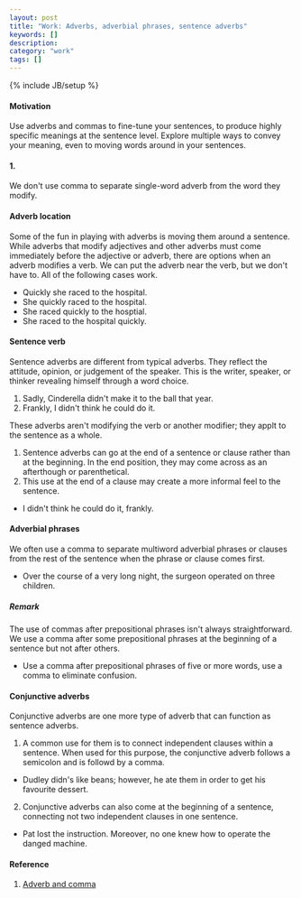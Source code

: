 ```yaml
---
layout: post
title: "Work: Adverbs, adverbial phrases, sentence adverbs"
keywords: []
description: 
category: "work"
tags: []
---
```

{% include JB/setup %}

#### Motivation
Use adverbs and commas to fine-tune your sentences, to produce highly specific meanings at the sentence level.
Explore multiple ways to convey your meaning, even to moving words around in your sentences.

#### 1.
We don't use comma to separate single-word adverb from the word they modify.

#### Adverb location
Some of the fun in playing with adverbs is moving them around a sentence.
While adverbs that modify adjectives and other adverbs must come immediately
before the adjective or adverb, there are options when an adverb modifies a
verb. We can put the adverb near the verb, but we don't have to. All of the following cases work.
- Quickly she raced to the hospital.
- She quickly raced to the hospital.
- She raced quickly to the hosptial.
- She raced to the hospital quickly.

#### Sentence verb
Sentence adverbs are different from typical adverbs. They reflect the attitude,
opinion, or judgement of the speaker. This is the writer, speaker, or thinker
revealing himself through a word choice.

1. Sadly, Cinderella didn't make it to the ball that year.
2. Frankly, I didn't think he could do it.

These adverbs aren't modifying the verb or another modifier; they applt to the
sentence as a whole.

1. Sentence adverbs can go at the end of a sentence or clause rather than at
   the beginning. In the end position, they may come across as an afterthough or parenthetical.
2. This use at the end of a clause may create a more informal feel to the sentence.
- I didn't think he could do it, frankly.

#### Adverbial phrases
We often use a comma to separate multiword adverbial phrases or clauses from
the rest of the sentence when the phrase or clause comes first.

- Over the course of a very long night, the surgeon operated on three children.

##### Remark
The use of commas after prepositional phrases isn't always straightforward. We
use a comma after some prepositional phrases at the beginning of a sentence but
not after others.
- Use a comma after prepositional phrases of five or more words, use a comma to
  eliminate confusion.




#### Conjunctive adverbs
Conjunctive adverbs are one more type of adverb that can function as sentence adverbs.

1. A common use for them is to connect independent clauses within a sentence.
   When used for this purpose, the conjunctive adverb follows a semicolon and
   is followd by a comma.

- Dudley didn's like beans; however, he ate them in order to get his favourite dessert.

2. Conjunctive adverbs can also come at the beginning of a sentence, connecting
   not two independent clauses in one sentence.
- Pat lost the instruction. Moreover, no one knew how to operate the danged machine.

#### Reference
1. [Adverb and comma](https://theeditorsblog.net/2016/02/21/a-tale-of-adverbs-and-the-comma/#:~:text=In%20short%2C%20we%20usually%20don,the%20rest%20of%20a%20sentence.)
